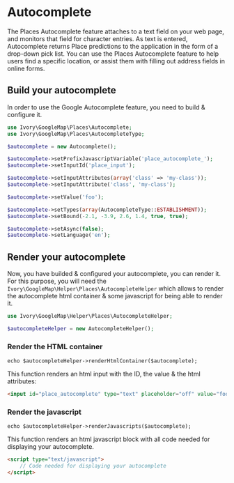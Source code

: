 # Autocomplete

The Places Autocomplete feature attaches to a text field on your web page, and monitors that field for character
entries. As text is entered, Autocomplete returns Place predictions to the application in the form of a drop-down pick
list. You can use the Places Autocomplete feature to help users find a specific location, or assist them with filling
out address fields in online forms.

## Build your autocomplete

In order to use the Google Autocomplete feature, you need to build & configure it.

``` php
use Ivory\GoogleMap\Places\Autocomplete;
use Ivory\GoogleMap\Places\AutocompleteType;

$autocomplete = new Autocomplete();

$autocomplete->setPrefixJavascriptVariable('place_autocomplete_');
$autocomplete->setInputId('place_input');

$autocomplete->setInputAttributes(array('class' => 'my-class'));
$autocomplete->setInputAttribute('class', 'my-class');

$autocomplete->setValue('foo');

$autocomplete->setTypes(array(AutocompleteType::ESTABLISHMENT));
$autocomplete->setBound(-2.1, -3.9, 2.6, 1.4, true, true);

$autocomplete->setAsync(false);
$autocomplete->setLanguage('en');
```

## Render your autocomplete

Now, you have builded & configured your autocomplete, you can render it. For this purpose, you will need the
`Ivory\GoogleMap\Helper\Places\AutocompleteHelper` which allows to render the autocomplete html container & some
javascript for being able to render it.

``` php
use Ivory\GoogleMap\Helper\Places\AutocompleteHelper;

$autocompleteHelper = new AutocompleteHelper();
```

### Render the HTML container

```
echo $autocompleteHelper->renderHtmlContainer($autocomplete);
```

This function renders an html input with the ID, the value & the html attributes:

``` html
<input id="place_autocomplete" type="text" placeholder="off" value="foo" />
```

### Render the javascript

```
echo $autocompleteHelper->renderJavascripts($autocomplete);
```

This function renders an html javascript block with all code needed for displaying your autocomplete.

``` html
<script type="text/javascript">
    // Code needed for displaying your autocomplete
</script>
```
